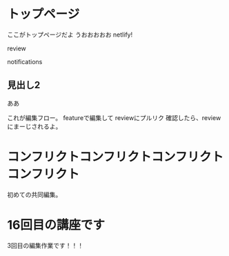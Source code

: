# トップページ
ここがトップページだよ
うおおおおお
netlify!

review

notifications
## 見出し2
ああ

これが編集フロー。
featureで編集して
reviewにプルリク
確認したら、reviewにまーじされるよ。


# コンフリクトコンフリクトコンフリクトコンフリクト
初めての共同編集。

# 16回目の講座です
3回目の編集作業です！！！